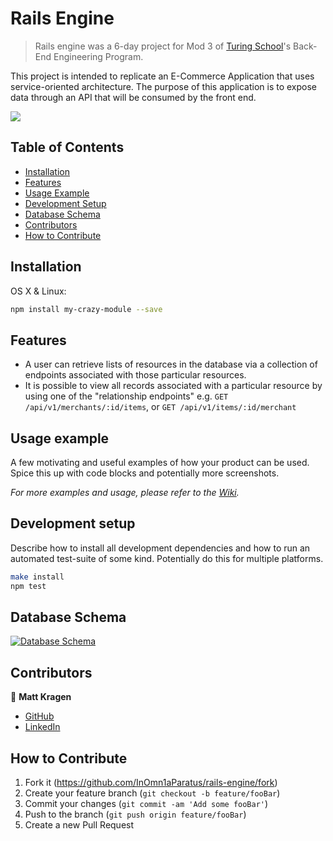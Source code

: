 # Rails Engine
> Rails engine was a 6-day project for Mod 3 of [Turing School](turing.edu)'s Back-End Engineering Program.

This project is intended to replicate an E-Commerce Application that uses service-oriented architecture. The purpose of this application is to expose data through an API that will be consumed by the front end.

![](header.png)

## Table of Contents

- [Installation](#installation)
- [Features](#features)
- [Usage Example](#usage-example)
- [Development Setup](#development-setup)
- [Database Schema](#database-schema)
- [Contributors](#contributors)
- [How to Contribute](#how-to-contribute)

## Installation

OS X & Linux:

```sh
npm install my-crazy-module --save
```

## Features

* A user can retrieve lists of resources in the database via a collection of endpoints associated with those particular resources.
* It is possible to view all records associated with a particular resource by using one of the "relationship endpoints"
e.g. `GET /api/v1/merchants/:id/items`, or `GET /api/v1/items/:id/merchant`

## Usage example

A few motivating and useful examples of how your product can be used. Spice this up with code blocks and potentially more screenshots.

_For more examples and usage, please refer to the [Wiki][wiki]._

## Development setup

Describe how to install all development dependencies and how to run an automated test-suite of some kind. Potentially do this for multiple platforms.

```sh
make install
npm test
```

## Database Schema

[![Database Schema](https://i.postimg.cc/66nrJp7G/Screen-Shot-2021-09-04-at-3-53-46-PM.png)](https://postimg.cc/CdMBbYsF)

## Contributors

👤  **Matt Kragen**
- [GitHub](https://github.com/InOmn1aParatus)
- [LinkedIn](https://www.linkedin.com/in/mattkragen/)

## How to Contribute

1. Fork it (<https://github.com/InOmn1aParatus/rails-engine/fork>)
2. Create your feature branch (`git checkout -b feature/fooBar`)
3. Commit your changes (`git commit -am 'Add some fooBar'`)
4. Push to the branch (`git push origin feature/fooBar`)
5. Create a new Pull Request

<!-- Markdown link & img dfn's -->
[npm-image]: https://img.shields.io/npm/v/datadog-metrics.svg?style=flat-square
[npm-url]: https://npmjs.org/package/datadog-metrics
[npm-downloads]: https://img.shields.io/npm/dm/datadog-metrics.svg?style=flat-square
[travis-image]: https://img.shields.io/travis/dbader/node-datadog-metrics/master.svg?style=flat-square
[travis-url]: https://travis-ci.org/dbader/node-datadog-metrics
[wiki]: https://github.com/yourname/yourproject/wiki
